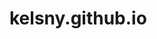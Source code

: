 # kelsny.github.io

<!-- 
    todo list
    - clamp card content sizes
    - improve shape dragging
    - add easter egg when you "catch" all shapes
 -->